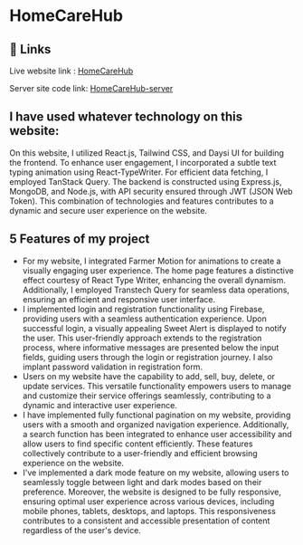 # HomeCareHub

## 🔗 Links
Live website link :
[HomeCareHub](https://homecarehub-client.web.app)

Server site code link: [HomeCareHub-server](https://github.com/Shahed007/Home-Care-Hub-server-v1)

## I have used whatever technology on this website:
On this website, I utilized React.js, Tailwind CSS, and Daysi UI for building the frontend. To enhance user engagement, I incorporated a subtle text typing animation using React-TypeWriter. For efficient data fetching, I employed TanStack Query. The backend is constructed using Express.js, MongoDB, and Node.js, with API security ensured through JWT (JSON Web Token). This combination of technologies and features contributes to a dynamic and secure user experience on the website.



## 5 Features of my project

- For my website, I integrated Farmer Motion for animations to create a visually engaging user experience. The home page features a distinctive effect courtesy of React Type Writer, enhancing the overall dynamism. Additionally, I employed Transtech Query for seamless data operations, ensuring an efficient and responsive user interface.
- I implemented login and registration functionality using Firebase, providing users with a seamless authentication experience. Upon successful login, a visually appealing Sweet Alert is displayed to notify the user. This user-friendly approach extends to the registration process, where informative messages are presented below the input fields, guiding users through the login or registration journey. I also implant password validation in registration form.
- Users on my website have the capability to add, sell, buy, delete, or update services. This versatile functionality empowers users to manage and customize their service offerings seamlessly, contributing to a dynamic and interactive user experience.
- I have implemented fully functional pagination on my website, providing users with a smooth and organized navigation experience. Additionally, a search function has been integrated to enhance user accessibility and allow users to find specific content efficiently. These features collectively contribute to a user-friendly and efficient browsing experience on the website.
- I've implemented a dark mode feature on my website, allowing users to seamlessly toggle between light and dark modes based on their preference. Moreover, the website is designed to be fully responsive, ensuring optimal user experience across various devices, including mobile phones, tablets, desktops, and laptops. This responsiveness contributes to a consistent and accessible presentation of content regardless of the user's device.
